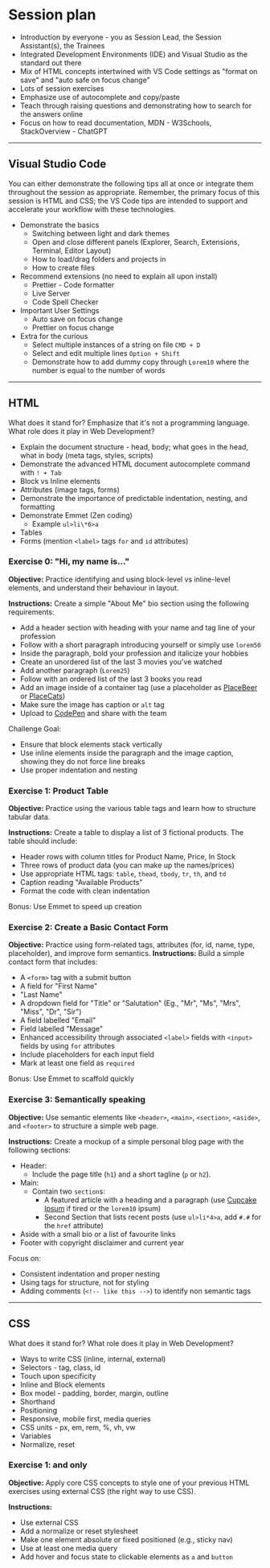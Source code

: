 # Session plan

- Introduction by everyone - you as Session Lead, the Session Assistant(s), the Trainees
- Integrated Development Environments (IDE) and Visual Studio as the standard out there
- Mix of HTML concepts intertwined with VS Code settings as "format on save" and "auto safe on focus change"
- Lots of session exercises
- Emphasize use of autocomplete and copy/paste
- Teach through raising questions and demonstrating how to search for the answers online
- Focus on how to read documentation, MDN - W3Schools, StackOverview - ChatGPT

---

## Visual Studio Code

You can either demonstrate the following tips all at once or integrate them throughout the session as appropriate. Remember, the primary focus of this session is HTML and CSS; the VS Code tips are intended to support and accelerate your workflow with these technologies.

- Demonstrate the basics
  - Switching between light and dark themes
  - Open and close different panels (Explorer, Search, Extensions, Terminal, Editor Layout)
  - How to load/drag folders and projects in
  - How to create files
- Recommend extensions (no need to explain all upon install)
  - Prettier - Code formatter
  - Live Server
  - Code Spell Checker
- Important User Settings
  - Auto save on focus change
  - Prettier on focus change
- Extra for the curious
  - Select multiple instances of a string on file `CMD + D`
  - Select and edit multiple lines `Option + Shift`
  - Demonstrate how to add dummy copy through `Lorem10` where the number is equal to the number of words

---

## HTML

What does it stand for? Emphasize that it's not a programming language. What role does it play in Web Development?

- Explain the document structure - head, body; what goes in the head, what in body (meta tags, styles, scripts)
- Demonstrate the advanced HTML document autocomplete command with `! + Tab`
- Block vs Inline elements
- Attributes (image tags, forms)
- Demonstrate the importance of predictable indentation, nesting, and formatting
- Demonstrate Emmet (Zen coding)
  - Example `ul>li\*6>a`
- Tables
- Forms (mention `<label>` tags `for` and `id` attributes)

### Exercise 0: "Hi, my name is..."

**Objective:** Practice identifying and using block-level vs inline-level elements, and understand their behaviour in layout.

**Instructions:** Create a simple "About Me" bio section using the following requirements:

- Add a header section with heading with your name and tag line of your profession
- Follow with a short paragraph introducing yourself or simply use `lorem50`
- Inside the paragraph, bold your profession and italicize your hobbies
- Create an unordered list of the last 3 movies you've watched
- Add another paragraph (`Lorem25`)
- Follow with an ordered list of the last 3 books you read
- Add an image inside of a container tag (use a placeholder as [PlaceBeer](https://placebeer.com/) or [PlaceCats](https://placecats.com/))
- Make sure the image has caption or `alt` tag
- Upload to [CodePen](https://codepen.io) and share with the team

Challenge Goal:

- Ensure that block elements stack vertically
- Use inline elements inside the paragraph and the image caption, showing they do not force line breaks
- Use proper indentation and nesting

### Exercise 1: Product Table

**Objective:** Practice using the various table tags and learn how to structure tabular data.

**Instructions:** Create a table to display a list of 3 fictional products. The table should include:

- Header rows with column titles for Product Name, Price, In Stock
- Three rows of product data (you can make up the names/prices)
- Use appropriate HTML tags: `table`, `thead`, `tbody`, `tr`, `th`, and `td`
- Caption reading "Available Products"
- Format the code with clean indentation

Bonus: Use Emmet to speed up creation

### Exercise 2: Create a Basic Contact Form

**Objective:** Practice using form-related tags, attributes (for, id, name, type, placeholder), and improve form semantics.
**Instructions:** Build a simple contact form that includes:

- A `<form>` tag with a submit button
- A field for "First Name"
- "Last Name"
- A dropdown field for "Title" or "Salutation" (Eg., "Mr", "Ms", "Mrs", "Miss", "Dr", "Sir")
- A field labelled "Email"
- Field labelled "Message"
- Enhanced accessibility through associated `<label>` fields with `<input>` fields by using `for` attributes
- Include placeholders for each input field
- Mark at least one field as `required`

Bonus: Use Emmet to scaffold quickly

### Exercise 3: Semantically speaking

**Objective:** Use semantic elements like `<header>`, `<main>`, `<section>`, `<aside>`, and `<footer>` to structure a simple web page.

**Instructions:** Create a mockup of a simple personal blog page with the following sections:

- Header:
  - Include the page title (`h1`) and a short tagline (`p` or `h2`).
- Main:
  - Contain two `section`s:
    - A featured article with a heading and a paragraph (use [Cupcake Ipsum](https://cupcakeipsum.com/) if tired or the `lorem10` ipsum)
    - Second Section that lists recent posts (use `ul>li*4>a`, add `#.#` for the `href` attribute)
- Aside with a small bio or a list of favourite links
- Footer with copyright disclaimer and current year

Focus on:

- Consistent indentation and proper nesting
- Using tags for structure, not for styling
- Adding comments (`<!-- like this -->`) to identify non semantic tags

---

## CSS

What does it stand for? What role does it play in Web Development?

- Ways to write CSS (inline, internal, external)
- Selectors - tag, class, id
- Touch upon specificity
- Inline and Block elements
- Box model - padding, border, margin, outline
- Shorthand
- Positioning
- Responsive, mobile first, media queries
- CSS units - px, em, rem, %, vh, vw
- Variables
- Normalize, reset

### Exercise 1: and only

**Objective:** Apply core CSS concepts to style one of your previous HTML exercises using external CSS (the right way to use CSS).

**Instructions:**

- Use external CSS
- Add a normalize or reset stylesheet
- Make one element absolute or fixed positioned (e.g., sticky nav)
- Use at least one media query
- Add hover and focus state to clickable elements as `a` and `button`
